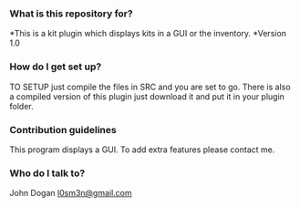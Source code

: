### What is this repository for? ###

*This is a kit plugin which displays kits in a GUI or the inventory.
*Version 1.0

### How do I get set up? ###

TO SETUP just compile the files in SRC and you are set to go. There is also a compiled version of this plugin just download it and
put it in your plugin folder.

### Contribution guidelines ###

This program displays a GUI. To add extra features please contact me.

### Who do I talk to? ###

John Dogan
l0sm3n@gmail.com